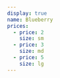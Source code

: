 ```yaml
---
display: true
name: Blueberry
prices:
  - price: 2
    size: sm
  - price: 3
    size: md
  - price: 5
    size: lg
---
```


